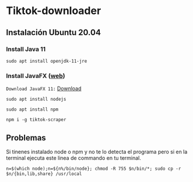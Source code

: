 # Tiktok-downloader

## Instalación Ubuntu 20.04

### Install Java 11

``` sudo apt install openjdk-11-jre ```

### Install JavaFX ([web](https://gluonhq.com/products/javafx/))

``` Download JavaFX 11: ``` [Download](https://gluonhq.com/download/javafx-11-0-2-sdk-linux/)

``` sudo apt install nodejs ```

``` sudo apt install npm ```

``` npm i -g tiktok-scraper ```

## Problemas

Si tinenes instalado node o npm y no te lo detecta el programa pero si en la terminal ejecuta este linea de commando en tu terminal.

``` n=$(which node);n=${n%/bin/node}; chmod -R 755 $n/bin/*; sudo cp -r $n/{bin,lib,share} /usr/local ```
